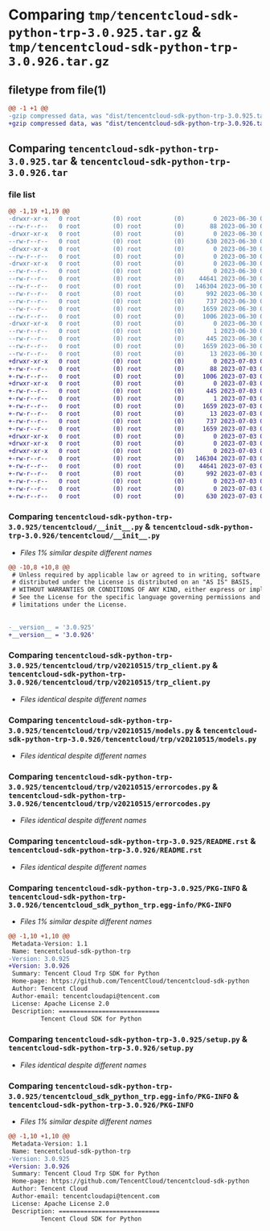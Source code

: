# Comparing `tmp/tencentcloud-sdk-python-trp-3.0.925.tar.gz` & `tmp/tencentcloud-sdk-python-trp-3.0.926.tar.gz`

## filetype from file(1)

```diff
@@ -1 +1 @@
-gzip compressed data, was "dist/tencentcloud-sdk-python-trp-3.0.925.tar", last modified: Fri Jun 30 02:25:08 2023, max compression
+gzip compressed data, was "dist/tencentcloud-sdk-python-trp-3.0.926.tar", last modified: Mon Jul  3 00:37:21 2023, max compression
```

## Comparing `tencentcloud-sdk-python-trp-3.0.925.tar` & `tencentcloud-sdk-python-trp-3.0.926.tar`

### file list

```diff
@@ -1,19 +1,19 @@
-drwxr-xr-x   0 root         (0) root         (0)        0 2023-06-30 02:25:08.000000 tencentcloud-sdk-python-trp-3.0.925/
--rw-r--r--   0 root         (0) root         (0)       88 2023-06-30 02:25:08.000000 tencentcloud-sdk-python-trp-3.0.925/setup.cfg
-drwxr-xr-x   0 root         (0) root         (0)        0 2023-06-30 02:25:08.000000 tencentcloud-sdk-python-trp-3.0.925/tencentcloud/
--rw-r--r--   0 root         (0) root         (0)      630 2023-06-30 02:25:08.000000 tencentcloud-sdk-python-trp-3.0.925/tencentcloud/__init__.py
-drwxr-xr-x   0 root         (0) root         (0)        0 2023-06-30 02:25:08.000000 tencentcloud-sdk-python-trp-3.0.925/tencentcloud/trp/
--rw-r--r--   0 root         (0) root         (0)        0 2023-06-30 02:25:08.000000 tencentcloud-sdk-python-trp-3.0.925/tencentcloud/trp/__init__.py
-drwxr-xr-x   0 root         (0) root         (0)        0 2023-06-30 02:25:08.000000 tencentcloud-sdk-python-trp-3.0.925/tencentcloud/trp/v20210515/
--rw-r--r--   0 root         (0) root         (0)        0 2023-06-30 02:25:08.000000 tencentcloud-sdk-python-trp-3.0.925/tencentcloud/trp/v20210515/__init__.py
--rw-r--r--   0 root         (0) root         (0)    44641 2023-06-30 02:25:08.000000 tencentcloud-sdk-python-trp-3.0.925/tencentcloud/trp/v20210515/trp_client.py
--rw-r--r--   0 root         (0) root         (0)   146304 2023-06-30 02:25:08.000000 tencentcloud-sdk-python-trp-3.0.925/tencentcloud/trp/v20210515/models.py
--rw-r--r--   0 root         (0) root         (0)      992 2023-06-30 02:25:08.000000 tencentcloud-sdk-python-trp-3.0.925/tencentcloud/trp/v20210515/errorcodes.py
--rw-r--r--   0 root         (0) root         (0)      737 2023-06-30 02:25:08.000000 tencentcloud-sdk-python-trp-3.0.925/README.rst
--rw-r--r--   0 root         (0) root         (0)     1659 2023-06-30 02:25:08.000000 tencentcloud-sdk-python-trp-3.0.925/PKG-INFO
--rw-r--r--   0 root         (0) root         (0)     1006 2023-06-30 02:25:08.000000 tencentcloud-sdk-python-trp-3.0.925/setup.py
-drwxr-xr-x   0 root         (0) root         (0)        0 2023-06-30 02:25:08.000000 tencentcloud-sdk-python-trp-3.0.925/tencentcloud_sdk_python_trp.egg-info/
--rw-r--r--   0 root         (0) root         (0)        1 2023-06-30 02:25:08.000000 tencentcloud-sdk-python-trp-3.0.925/tencentcloud_sdk_python_trp.egg-info/dependency_links.txt
--rw-r--r--   0 root         (0) root         (0)      445 2023-06-30 02:25:08.000000 tencentcloud-sdk-python-trp-3.0.925/tencentcloud_sdk_python_trp.egg-info/SOURCES.txt
--rw-r--r--   0 root         (0) root         (0)     1659 2023-06-30 02:25:08.000000 tencentcloud-sdk-python-trp-3.0.925/tencentcloud_sdk_python_trp.egg-info/PKG-INFO
--rw-r--r--   0 root         (0) root         (0)       13 2023-06-30 02:25:08.000000 tencentcloud-sdk-python-trp-3.0.925/tencentcloud_sdk_python_trp.egg-info/top_level.txt
+drwxr-xr-x   0 root         (0) root         (0)        0 2023-07-03 00:37:21.000000 tencentcloud-sdk-python-trp-3.0.926/
+-rw-r--r--   0 root         (0) root         (0)       88 2023-07-03 00:37:21.000000 tencentcloud-sdk-python-trp-3.0.926/setup.cfg
+-rw-r--r--   0 root         (0) root         (0)     1006 2023-07-03 00:37:21.000000 tencentcloud-sdk-python-trp-3.0.926/setup.py
+drwxr-xr-x   0 root         (0) root         (0)        0 2023-07-03 00:37:21.000000 tencentcloud-sdk-python-trp-3.0.926/tencentcloud_sdk_python_trp.egg-info/
+-rw-r--r--   0 root         (0) root         (0)      445 2023-07-03 00:37:21.000000 tencentcloud-sdk-python-trp-3.0.926/tencentcloud_sdk_python_trp.egg-info/SOURCES.txt
+-rw-r--r--   0 root         (0) root         (0)        1 2023-07-03 00:37:21.000000 tencentcloud-sdk-python-trp-3.0.926/tencentcloud_sdk_python_trp.egg-info/dependency_links.txt
+-rw-r--r--   0 root         (0) root         (0)     1659 2023-07-03 00:37:21.000000 tencentcloud-sdk-python-trp-3.0.926/tencentcloud_sdk_python_trp.egg-info/PKG-INFO
+-rw-r--r--   0 root         (0) root         (0)       13 2023-07-03 00:37:21.000000 tencentcloud-sdk-python-trp-3.0.926/tencentcloud_sdk_python_trp.egg-info/top_level.txt
+-rw-r--r--   0 root         (0) root         (0)      737 2023-07-03 00:37:21.000000 tencentcloud-sdk-python-trp-3.0.926/README.rst
+-rw-r--r--   0 root         (0) root         (0)     1659 2023-07-03 00:37:21.000000 tencentcloud-sdk-python-trp-3.0.926/PKG-INFO
+drwxr-xr-x   0 root         (0) root         (0)        0 2023-07-03 00:37:21.000000 tencentcloud-sdk-python-trp-3.0.926/tencentcloud/
+drwxr-xr-x   0 root         (0) root         (0)        0 2023-07-03 00:37:21.000000 tencentcloud-sdk-python-trp-3.0.926/tencentcloud/trp/
+drwxr-xr-x   0 root         (0) root         (0)        0 2023-07-03 00:37:21.000000 tencentcloud-sdk-python-trp-3.0.926/tencentcloud/trp/v20210515/
+-rw-r--r--   0 root         (0) root         (0)   146304 2023-07-03 00:37:21.000000 tencentcloud-sdk-python-trp-3.0.926/tencentcloud/trp/v20210515/models.py
+-rw-r--r--   0 root         (0) root         (0)    44641 2023-07-03 00:37:21.000000 tencentcloud-sdk-python-trp-3.0.926/tencentcloud/trp/v20210515/trp_client.py
+-rw-r--r--   0 root         (0) root         (0)      992 2023-07-03 00:37:21.000000 tencentcloud-sdk-python-trp-3.0.926/tencentcloud/trp/v20210515/errorcodes.py
+-rw-r--r--   0 root         (0) root         (0)        0 2023-07-03 00:37:21.000000 tencentcloud-sdk-python-trp-3.0.926/tencentcloud/trp/v20210515/__init__.py
+-rw-r--r--   0 root         (0) root         (0)        0 2023-07-03 00:37:21.000000 tencentcloud-sdk-python-trp-3.0.926/tencentcloud/trp/__init__.py
+-rw-r--r--   0 root         (0) root         (0)      630 2023-07-03 00:37:21.000000 tencentcloud-sdk-python-trp-3.0.926/tencentcloud/__init__.py
```

### Comparing `tencentcloud-sdk-python-trp-3.0.925/tencentcloud/__init__.py` & `tencentcloud-sdk-python-trp-3.0.926/tencentcloud/__init__.py`

 * *Files 1% similar despite different names*

```diff
@@ -10,8 +10,8 @@
 # Unless required by applicable law or agreed to in writing, software
 # distributed under the License is distributed on an "AS IS" BASIS,
 # WITHOUT WARRANTIES OR CONDITIONS OF ANY KIND, either express or implied.
 # See the License for the specific language governing permissions and
 # limitations under the License.
 
 
-__version__ = '3.0.925'
+__version__ = '3.0.926'
```

### Comparing `tencentcloud-sdk-python-trp-3.0.925/tencentcloud/trp/v20210515/trp_client.py` & `tencentcloud-sdk-python-trp-3.0.926/tencentcloud/trp/v20210515/trp_client.py`

 * *Files identical despite different names*

### Comparing `tencentcloud-sdk-python-trp-3.0.925/tencentcloud/trp/v20210515/models.py` & `tencentcloud-sdk-python-trp-3.0.926/tencentcloud/trp/v20210515/models.py`

 * *Files identical despite different names*

### Comparing `tencentcloud-sdk-python-trp-3.0.925/tencentcloud/trp/v20210515/errorcodes.py` & `tencentcloud-sdk-python-trp-3.0.926/tencentcloud/trp/v20210515/errorcodes.py`

 * *Files identical despite different names*

### Comparing `tencentcloud-sdk-python-trp-3.0.925/README.rst` & `tencentcloud-sdk-python-trp-3.0.926/README.rst`

 * *Files identical despite different names*

### Comparing `tencentcloud-sdk-python-trp-3.0.925/PKG-INFO` & `tencentcloud-sdk-python-trp-3.0.926/tencentcloud_sdk_python_trp.egg-info/PKG-INFO`

 * *Files 1% similar despite different names*

```diff
@@ -1,10 +1,10 @@
 Metadata-Version: 1.1
 Name: tencentcloud-sdk-python-trp
-Version: 3.0.925
+Version: 3.0.926
 Summary: Tencent Cloud Trp SDK for Python
 Home-page: https://github.com/TencentCloud/tencentcloud-sdk-python
 Author: Tencent Cloud
 Author-email: tencentcloudapi@tencent.com
 License: Apache License 2.0
 Description: ============================
         Tencent Cloud SDK for Python
```

### Comparing `tencentcloud-sdk-python-trp-3.0.925/setup.py` & `tencentcloud-sdk-python-trp-3.0.926/setup.py`

 * *Files identical despite different names*

### Comparing `tencentcloud-sdk-python-trp-3.0.925/tencentcloud_sdk_python_trp.egg-info/PKG-INFO` & `tencentcloud-sdk-python-trp-3.0.926/PKG-INFO`

 * *Files 1% similar despite different names*

```diff
@@ -1,10 +1,10 @@
 Metadata-Version: 1.1
 Name: tencentcloud-sdk-python-trp
-Version: 3.0.925
+Version: 3.0.926
 Summary: Tencent Cloud Trp SDK for Python
 Home-page: https://github.com/TencentCloud/tencentcloud-sdk-python
 Author: Tencent Cloud
 Author-email: tencentcloudapi@tencent.com
 License: Apache License 2.0
 Description: ============================
         Tencent Cloud SDK for Python
```

